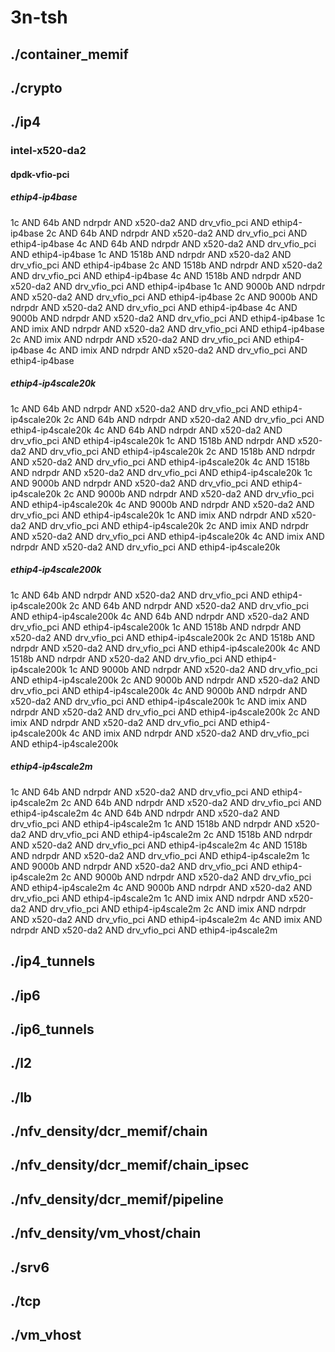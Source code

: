 # 3n-tsh
## ./container_memif
## ./crypto
## ./ip4
### intel-x520-da2
#### dpdk-vfio-pci
##### ethip4-ip4base
1c AND 64b AND ndrpdr AND x520-da2 AND drv_vfio_pci AND ethip4-ip4base
2c AND 64b AND ndrpdr AND x520-da2 AND drv_vfio_pci AND ethip4-ip4base
4c AND 64b AND ndrpdr AND x520-da2 AND drv_vfio_pci AND ethip4-ip4base
1c AND 1518b AND ndrpdr AND x520-da2 AND drv_vfio_pci AND ethip4-ip4base
2c AND 1518b AND ndrpdr AND x520-da2 AND drv_vfio_pci AND ethip4-ip4base
4c AND 1518b AND ndrpdr AND x520-da2 AND drv_vfio_pci AND ethip4-ip4base
1c AND 9000b AND ndrpdr AND x520-da2 AND drv_vfio_pci AND ethip4-ip4base
2c AND 9000b AND ndrpdr AND x520-da2 AND drv_vfio_pci AND ethip4-ip4base
4c AND 9000b AND ndrpdr AND x520-da2 AND drv_vfio_pci AND ethip4-ip4base
1c AND imix AND ndrpdr AND x520-da2 AND drv_vfio_pci AND ethip4-ip4base
2c AND imix AND ndrpdr AND x520-da2 AND drv_vfio_pci AND ethip4-ip4base
4c AND imix AND ndrpdr AND x520-da2 AND drv_vfio_pci AND ethip4-ip4base
##### ethip4-ip4scale20k
1c AND 64b AND ndrpdr AND x520-da2 AND drv_vfio_pci AND ethip4-ip4scale20k
2c AND 64b AND ndrpdr AND x520-da2 AND drv_vfio_pci AND ethip4-ip4scale20k
4c AND 64b AND ndrpdr AND x520-da2 AND drv_vfio_pci AND ethip4-ip4scale20k
1c AND 1518b AND ndrpdr AND x520-da2 AND drv_vfio_pci AND ethip4-ip4scale20k
2c AND 1518b AND ndrpdr AND x520-da2 AND drv_vfio_pci AND ethip4-ip4scale20k
4c AND 1518b AND ndrpdr AND x520-da2 AND drv_vfio_pci AND ethip4-ip4scale20k
1c AND 9000b AND ndrpdr AND x520-da2 AND drv_vfio_pci AND ethip4-ip4scale20k
2c AND 9000b AND ndrpdr AND x520-da2 AND drv_vfio_pci AND ethip4-ip4scale20k
4c AND 9000b AND ndrpdr AND x520-da2 AND drv_vfio_pci AND ethip4-ip4scale20k
1c AND imix AND ndrpdr AND x520-da2 AND drv_vfio_pci AND ethip4-ip4scale20k
2c AND imix AND ndrpdr AND x520-da2 AND drv_vfio_pci AND ethip4-ip4scale20k
4c AND imix AND ndrpdr AND x520-da2 AND drv_vfio_pci AND ethip4-ip4scale20k
##### ethip4-ip4scale200k
1c AND 64b AND ndrpdr AND x520-da2 AND drv_vfio_pci AND ethip4-ip4scale200k
2c AND 64b AND ndrpdr AND x520-da2 AND drv_vfio_pci AND ethip4-ip4scale200k
4c AND 64b AND ndrpdr AND x520-da2 AND drv_vfio_pci AND ethip4-ip4scale200k
1c AND 1518b AND ndrpdr AND x520-da2 AND drv_vfio_pci AND ethip4-ip4scale200k
2c AND 1518b AND ndrpdr AND x520-da2 AND drv_vfio_pci AND ethip4-ip4scale200k
4c AND 1518b AND ndrpdr AND x520-da2 AND drv_vfio_pci AND ethip4-ip4scale200k
1c AND 9000b AND ndrpdr AND x520-da2 AND drv_vfio_pci AND ethip4-ip4scale200k
2c AND 9000b AND ndrpdr AND x520-da2 AND drv_vfio_pci AND ethip4-ip4scale200k
4c AND 9000b AND ndrpdr AND x520-da2 AND drv_vfio_pci AND ethip4-ip4scale200k
1c AND imix AND ndrpdr AND x520-da2 AND drv_vfio_pci AND ethip4-ip4scale200k
2c AND imix AND ndrpdr AND x520-da2 AND drv_vfio_pci AND ethip4-ip4scale200k
4c AND imix AND ndrpdr AND x520-da2 AND drv_vfio_pci AND ethip4-ip4scale200k
##### ethip4-ip4scale2m
1c AND 64b AND ndrpdr AND x520-da2 AND drv_vfio_pci AND ethip4-ip4scale2m
2c AND 64b AND ndrpdr AND x520-da2 AND drv_vfio_pci AND ethip4-ip4scale2m
4c AND 64b AND ndrpdr AND x520-da2 AND drv_vfio_pci AND ethip4-ip4scale2m
1c AND 1518b AND ndrpdr AND x520-da2 AND drv_vfio_pci AND ethip4-ip4scale2m
2c AND 1518b AND ndrpdr AND x520-da2 AND drv_vfio_pci AND ethip4-ip4scale2m
4c AND 1518b AND ndrpdr AND x520-da2 AND drv_vfio_pci AND ethip4-ip4scale2m
1c AND 9000b AND ndrpdr AND x520-da2 AND drv_vfio_pci AND ethip4-ip4scale2m
2c AND 9000b AND ndrpdr AND x520-da2 AND drv_vfio_pci AND ethip4-ip4scale2m
4c AND 9000b AND ndrpdr AND x520-da2 AND drv_vfio_pci AND ethip4-ip4scale2m
1c AND imix AND ndrpdr AND x520-da2 AND drv_vfio_pci AND ethip4-ip4scale2m
2c AND imix AND ndrpdr AND x520-da2 AND drv_vfio_pci AND ethip4-ip4scale2m
4c AND imix AND ndrpdr AND x520-da2 AND drv_vfio_pci AND ethip4-ip4scale2m
## ./ip4_tunnels
## ./ip6
## ./ip6_tunnels
## ./l2
## ./lb
## ./nfv_density/dcr_memif/chain
## ./nfv_density/dcr_memif/chain_ipsec
## ./nfv_density/dcr_memif/pipeline
## ./nfv_density/vm_vhost/chain
## ./srv6
## ./tcp
## ./vm_vhost
